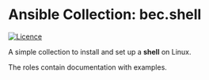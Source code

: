 # Ansible Collection: bec.shell

[![Licence](https://img.shields.io/github/license/bec-galaxy/ansible-collection-shell?label=Licence&color=informational)](https://github.com/bec-galaxy/ansible-collection-shell/blob/main/LICENSE)

A simple collection to install and set up a **shell** on Linux.

The roles contain documentation with examples.